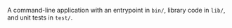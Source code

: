 A command-line application with an entrypoint in `bin/`, library code
in `lib/`, and unit tests in `test/`.
